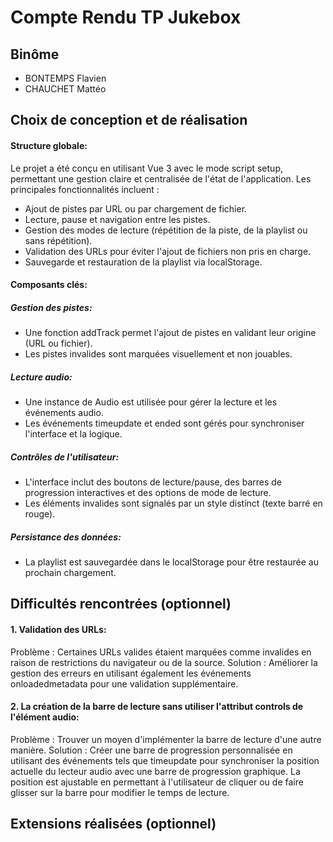 # Compte Rendu TP Jukebox

## Binôme
- BONTEMPS Flavien
- CHAUCHET Mattéo

## Choix de conception et de réalisation
#### Structure globale:
  Le projet a été conçu en utilisant Vue 3 avec le mode script setup, permettant une gestion claire et centralisée de l'état de l'application. Les principales fonctionnalités incluent :
  - Ajout de pistes par URL ou par chargement de fichier.
  - Lecture, pause et navigation entre les pistes.
  - Gestion des modes de lecture (répétition de la piste, de la playlist ou sans répétition).
  - Validation des URLs pour éviter l'ajout de fichiers non pris en charge.
  - Sauvegarde et restauration de la playlist via localStorage.

#### Composants clés:
  ##### Gestion des pistes:
  - Une fonction addTrack permet l'ajout de pistes en validant leur origine (URL ou fichier).
  - Les pistes invalides sont marquées visuellement et non jouables.
  ##### Lecture audio:
  - Une instance de Audio est utilisée pour gérer la lecture et les événements audio.
  - Les événements timeupdate et ended sont gérés pour synchroniser l'interface et la logique.
  ##### Contrôles de l'utilisateur:
  - L'interface inclut des boutons de lecture/pause, des barres de progression interactives et des options de mode de lecture.
  - Les éléments invalides sont signalés par un style distinct (texte barré en rouge).
  ##### Persistance des données:
  - La playlist est sauvegardée dans le localStorage pour être restaurée au prochain chargement.

## Difficultés rencontrées (optionnel)
  #### 1. Validation des URLs:
Problème : Certaines URLs valides étaient marquées comme invalides en raison de restrictions du navigateur ou de la source.
Solution : Améliorer la gestion des erreurs en utilisant également les événements onloadedmetadata pour une validation supplémentaire.
  #### 2. La création de la barre de lecture sans utiliser l'attribut controls de l'élément audio:
Problème : Trouver un moyen d'implémenter la barre de lecture d'une autre manière.
Solution : Créer une barre de progression personnalisée en utilisant des événements tels que timeupdate pour synchroniser la position actuelle du lecteur audio avec une barre de progression graphique. La position est ajustable en permettant à l'utilisateur de cliquer ou de faire glisser sur la barre pour modifier le temps de lecture.

## Extensions réalisées (optionnel)
